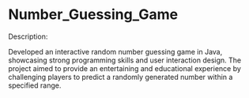 # Number_Guessing_Game
Description:

Developed an interactive random number guessing game in Java, 
showcasing strong programming skills and user interaction design. 
The project aimed to provide an entertaining and educational experience 
by challenging players to predict a randomly generated number within a specified range.
